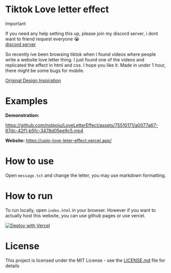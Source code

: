 # Tiktok Love letter effect
> [!IMPORTANT]  
> If you need any help setting this up, please join my discord server, i dont want to friend request everyone 😭<br>[discord server](https://discord.gg/nue7sWhThk)

So recently ive been browsing tiktok when i found videos where people write a website love letter thing. I just found one of the videos and replicated
the effect in html and css. I hope you like it. Made in under 1 hour, there might be some bugs for mobile.

[Original Design Inspiration](https://www.tiktok.com/@roizenx/video/7329961394260987141)

# Examples

**Demonstration:**

https://github.com/notpoiu/LoveLetterEffect/assets/75510171/a0077a67-67dc-42f1-b5fc-3478d05ee9c5.mp4

**Website:**
https://upio-love-leter-effect.vercel.app/


# How to use
Open `message.txt` and change the letter, you may use markdown formatting.

# How to run
To run locally, open `index.html` in your browser.
However if you want to actually host this website, you can use github pages or use vercel.

[![Deploy with Vercel](https://vercel.com/button)](https://vercel.com/new/clone?repository-url=https%3A%2F%2Fgithub.com%2Fnotpoiu%2FLoveLetterEffect.git)

# License
This project is licensed under the MIT License - see the [LICENSE.md](LICENSE.md) file for details
